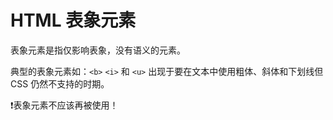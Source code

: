 # HTML 表象元素

表象元素是指仅影响表象，没有语义的元素。

典型的表象元素如：`<b>` `<i>` 和 `<u>` 出现于要在文本中使用粗体、斜体和下划线但 CSS 仍然不支持的时期。

❗表象元素不应该再被使用！

